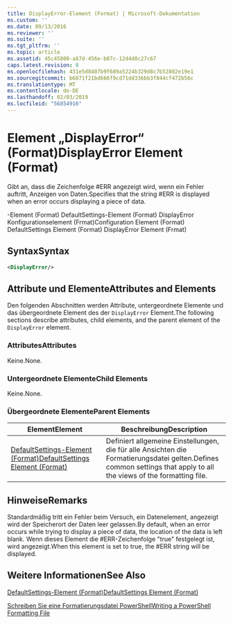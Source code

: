 ```yaml
---
title: DisplayError-Element (Format) | Microsoft-Dokumentation
ms.custom: ''
ms.date: 09/13/2016
ms.reviewer: ''
ms.suite: ''
ms.tgt_pltfrm: ''
ms.topic: article
ms.assetid: 45c45800-a87d-456e-b07c-12d4d8c27c67
caps.latest.revision: 8
ms.openlocfilehash: 431e5d8407b9f689a5224b329d8c7b52802e19e1
ms.sourcegitcommit: b6871f21bd666f9cd71dd336bb3f844cf472b56c
ms.translationtype: MT
ms.contentlocale: de-DE
ms.lasthandoff: 02/03/2019
ms.locfileid: "56854916"
---
```

# <a name="displayerror-element-format"></a><span data-ttu-id="fe010-102">Element „DisplayError“ (Format)</span><span class="sxs-lookup"><span data-stu-id="fe010-102">DisplayError Element (Format)</span></span>

<span data-ttu-id="fe010-103">Gibt an, dass die Zeichenfolge #ERR angezeigt wird, wenn ein Fehler auftritt, Anzeigen von Daten.</span><span class="sxs-lookup"><span data-stu-id="fe010-103">Specifies that the string #ERR is displayed when an error occurs displaying a piece of data.</span></span>

<span data-ttu-id="fe010-104">-Element (Format) DefaultSettings-Element (Format) DisplayError Konfigurationselement (Frmat)</span><span class="sxs-lookup"><span data-stu-id="fe010-104">Configuration Element (Format) DefaultSettings Element (Format) DisplayError Element (Frmat)</span></span>

## <a name="syntax"></a><span data-ttu-id="fe010-105">Syntax</span><span class="sxs-lookup"><span data-stu-id="fe010-105">Syntax</span></span>

```xml
<DisplayError/>
```

## <a name="attributes-and-elements"></a><span data-ttu-id="fe010-106">Attribute und Elemente</span><span class="sxs-lookup"><span data-stu-id="fe010-106">Attributes and Elements</span></span>

<span data-ttu-id="fe010-107">Den folgenden Abschnitten werden Attribute, untergeordnete Elemente und das übergeordnete Element des der `DisplayError` Element.</span><span class="sxs-lookup"><span data-stu-id="fe010-107">The following sections describe attributes, child elements, and the parent element of the `DisplayError` element.</span></span>

### <a name="attributes"></a><span data-ttu-id="fe010-108">Attributes</span><span class="sxs-lookup"><span data-stu-id="fe010-108">Attributes</span></span>

<span data-ttu-id="fe010-109">Keine.</span><span class="sxs-lookup"><span data-stu-id="fe010-109">None.</span></span>

### <a name="child-elements"></a><span data-ttu-id="fe010-110">Untergeordnete Elemente</span><span class="sxs-lookup"><span data-stu-id="fe010-110">Child Elements</span></span>

<span data-ttu-id="fe010-111">Keine.</span><span class="sxs-lookup"><span data-stu-id="fe010-111">None.</span></span>

### <a name="parent-elements"></a><span data-ttu-id="fe010-112">Übergeordnete Elemente</span><span class="sxs-lookup"><span data-stu-id="fe010-112">Parent Elements</span></span>

|<span data-ttu-id="fe010-113">Element</span><span class="sxs-lookup"><span data-stu-id="fe010-113">Element</span></span>|<span data-ttu-id="fe010-114">Beschreibung</span><span class="sxs-lookup"><span data-stu-id="fe010-114">Description</span></span>|
|-------------|-----------------|
|[<span data-ttu-id="fe010-115">DefaultSettings-Element (Format)</span><span class="sxs-lookup"><span data-stu-id="fe010-115">DefaultSettings Element (Format)</span></span>](./defaultsettings-element-format.md)|<span data-ttu-id="fe010-116">Definiert allgemeine Einstellungen, die für alle Ansichten die Formatierungsdatei gelten.</span><span class="sxs-lookup"><span data-stu-id="fe010-116">Defines common settings that apply to all the views of the formatting file.</span></span>|

## <a name="remarks"></a><span data-ttu-id="fe010-117">Hinweise</span><span class="sxs-lookup"><span data-stu-id="fe010-117">Remarks</span></span>

<span data-ttu-id="fe010-118">Standardmäßig tritt ein Fehler beim Versuch, ein Datenelement, angezeigt wird der Speicherort der Daten leer gelassen.</span><span class="sxs-lookup"><span data-stu-id="fe010-118">By default, when an error occurs while trying to display a piece of data, the location of the data is left blank.</span></span> <span data-ttu-id="fe010-119">Wenn dieses Element die #ERR-Zeichenfolge "true" festgelegt ist, wird angezeigt.</span><span class="sxs-lookup"><span data-stu-id="fe010-119">When this element is set to true, the #ERR string will be displayed.</span></span>

## <a name="see-also"></a><span data-ttu-id="fe010-120">Weitere Informationen</span><span class="sxs-lookup"><span data-stu-id="fe010-120">See Also</span></span>

[<span data-ttu-id="fe010-121">DefaultSettings-Element (Format)</span><span class="sxs-lookup"><span data-stu-id="fe010-121">DefaultSettings Element (Format)</span></span>](./defaultsettings-element-format.md)

[<span data-ttu-id="fe010-122">Schreiben Sie eine Formatierungsdatei PowerShell</span><span class="sxs-lookup"><span data-stu-id="fe010-122">Writing a PowerShell Formatting File</span></span>](./writing-a-powershell-formatting-file.md)
